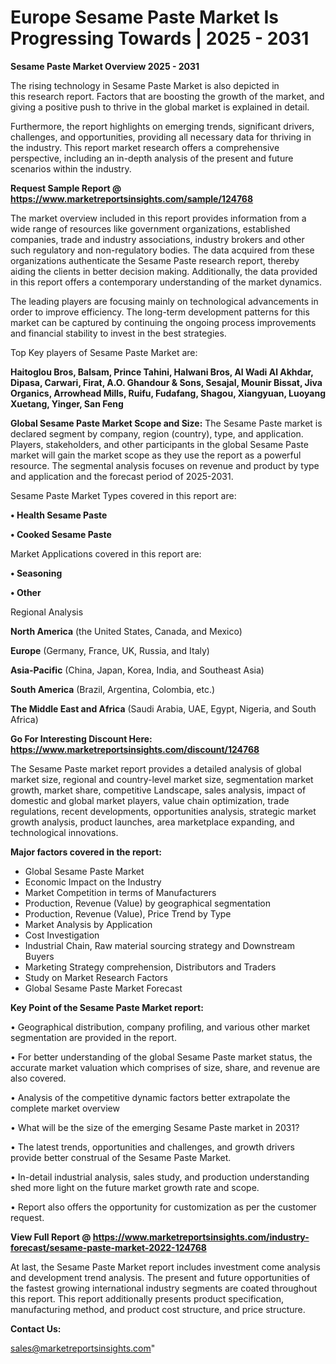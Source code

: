 # Europe Sesame Paste Market Is Progressing Towards | 2025 - 2031

<Strong> Sesame Paste Market Overview 2025 - 2031</strong>

The rising technology in Sesame Paste Market is also depicted in this research report. Factors that are boosting the growth of the market, and giving a positive push to thrive in the global market is explained in detail.

Furthermore, the report highlights on emerging trends, significant drivers, challenges, and opportunities, providing all necessary data for thriving in the industry. This report market research offers a comprehensive perspective, including an in-depth analysis of the present and future scenarios within the industry.

<strong>Request Sample Report @ <a href=https://www.marketreportsinsights.com/sample/124768>https://www.marketreportsinsights.com/sample/124768</a></strong>

The market overview included in this report provides information from a wide range of resources like government organizations, established companies, trade and industry associations, industry brokers and other such regulatory and non-regulatory bodies. The data acquired from these organizations authenticate the Sesame Paste research report, thereby aiding the clients in better decision making. Additionally, the data provided in this report offers a contemporary understanding of the market dynamics.

The leading players are focusing mainly on technological advancements in order to improve efficiency. The long-term development patterns for this market can be captured by continuing the ongoing process improvements and financial stability to invest in the best strategies.

Top Key players of Sesame Paste Market are:

<strong>Haitoglou Bros, Balsam, Prince Tahini, Halwani Bros, Al Wadi Al Akhdar, Dipasa, Carwari, Firat, A.O. Ghandour & Sons, Sesajal, Mounir Bissat, Jiva Organics, Arrowhead Mills, Ruifu, Fudafang, Shagou, Xiangyuan, Luoyang Xuetang, Yinger, San Feng</strong>

<strong><b>Global Sesame Paste Market Scope and Size:</b></strong>
The Sesame Paste market is declared segment by company, region (country), type, and application. Players, stakeholders, and other participants in the global Sesame Paste market will gain the market scope as they use the report as a powerful resource. The segmental analysis focuses on revenue and product by type and application and the forecast period of 2025-2031.

Sesame Paste Market Types covered in this report are:

<strong>• Health Sesame Paste

• Cooked Sesame Paste</strong>

Market Applications covered in this report are:

<strong>• Seasoning

• Other</strong> 

Regional Analysis

<strong>North America</strong> (the United States, Canada, and Mexico)

<strong>Europe</strong> (Germany, France, UK, Russia, and Italy)

<strong>Asia-Pacific</strong> (China, Japan, Korea, India, and Southeast Asia)

<strong>South America</strong> (Brazil, Argentina, Colombia, etc.)

<strong>The Middle East and Africa</strong> (Saudi Arabia, UAE, Egypt, Nigeria, and South Africa)

<strong>Go For Interesting Discount Here: <a href=https://www.marketreportsinsights.com/discount/124768>https://www.marketreportsinsights.com/discount/124768</a></strong>

The Sesame Paste market report provides a detailed analysis of global market size, regional and country-level market size, segmentation market growth, market share, competitive Landscape, sales analysis, impact of domestic and global market players, value chain optimization, trade regulations, recent developments, opportunities analysis, strategic market growth analysis, product launches, area marketplace expanding, and technological innovations.

<strong><b>Major factors covered in the report:</b></strong>
<ul>
  <li>Global Sesame Paste Market </li>
  <li>Economic Impact on the Industry</li>
  <li>Market Competition in terms of Manufacturers</li>
  <li>Production, Revenue (Value) by geographical segmentation</li>
  <li>Production, Revenue (Value), Price Trend by Type</li>
  <li>Market Analysis by Application</li>
  <li>Cost Investigation</li>
  <li>Industrial Chain, Raw material sourcing strategy and Downstream Buyers</li>
  <li>Marketing Strategy comprehension, Distributors and Traders</li>
  <li>Study on Market Research Factors</li>
  <li>Global Sesame Paste Market Forecast</li>
</ul>

<strong><b>Key Point of the Sesame Paste Market report:</b></strong>

• Geographical distribution, company profiling, and various other market segmentation are provided in the report.

• For better understanding of the global Sesame Paste market status, the accurate market valuation which comprises of size, share, and revenue are also covered.

• Analysis of the competitive dynamic factors better extrapolate the complete market overview

• What will be the size of the emerging Sesame Paste market in 2031?

• The latest trends, opportunities and challenges, and growth drivers provide better construal of the Sesame Paste Market.

• In-detail industrial analysis, sales study, and production understanding shed more light on the future market growth rate and scope.

• Report also offers the opportunity for customization as per the customer request.

<strong><b>View Full Report @ <a href=https://www.marketreportsinsights.com/industry-forecast/sesame-paste-market-2022-124768>https://www.marketreportsinsights.com/industry-forecast/sesame-paste-market-2022-124768</a></b></strong>


At last, the Sesame Paste Market report includes investment come analysis and development trend analysis. The present and future opportunities of the fastest growing international industry segments are coated throughout this report. This report additionally presents product specification, manufacturing method, and product cost structure, and price structure.

<strong>Contact Us:</strong>

sales@marketreportsinsights.com"
